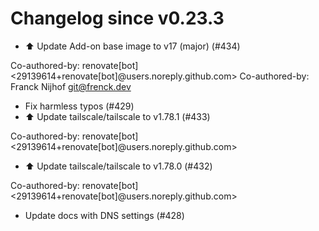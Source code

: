# Changelog since v0.23.3
- ⬆️ Update Add-on base image to v17 (major) (#434)

Co-authored-by: renovate[bot] <29139614+renovate[bot]@users.noreply.github.com>
Co-authored-by: Franck Nijhof <git@frenck.dev> 
- Fix harmless typos (#429) 
- ⬆️ Update tailscale/tailscale to v1.78.1 (#433)

Co-authored-by: renovate[bot] <29139614+renovate[bot]@users.noreply.github.com> 
- ⬆️ Update tailscale/tailscale to v1.78.0 (#432)

Co-authored-by: renovate[bot] <29139614+renovate[bot]@users.noreply.github.com> 
- Update docs with DNS settings (#428) 
